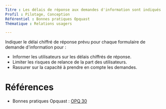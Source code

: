 ```yaml
---
Titre : Les délais de réponse aux demandes d'information sont indiqués.
Profil : Pilotage, Conception
Référentiel : Bonnes pratiques Opquast
Thématique : Relations usagers

---
```


Indiquer le délai chiffré de réponse prévu pour chaque formulaire de demande d'information pour :

* Informer les utilisateurs sur les délais chiffrés de réponse.
* Limiter les risques de relance de la part des utilisateurs.
* Rassurer sur la capacité à prendre en compte les demandes.

# Références

* Bonnes pratiques Opquast : [OPQ 30](https://checklists.opquast.com/fr/qualiteweb/les-delais-de-reponse-aux-demandes-dinformation-sont-indiques)
